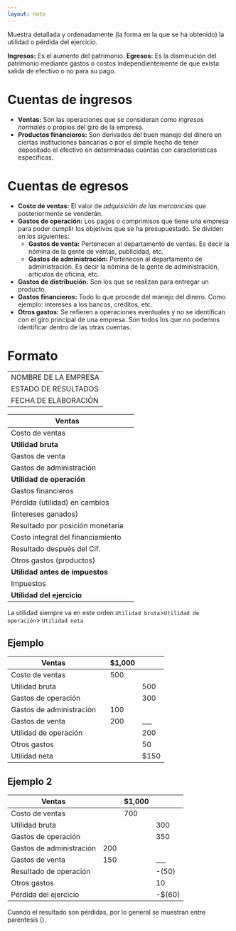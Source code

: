 ```yaml
---
layout: note
---
```


Muestra detallada y ordenadamente (la forma en la que se ha obtenido) la utilidad o pérdida del ejercicio.

**Ingresos:** Es el aumento del patrimonio.
**Egresos:** Es la disminución del patrimonio mediante gastos o costos independientemente de que exista salida de efectivo o no para su pago.

# Cuentas de ingresos
* **Ventas:** Son las operaciones que se consideran como *ingresos normales* o propios del giro de la empresa.
* **Productos financieros:** Son derivados del buen manejo del dinero en ciertas instituciones bancarias o por el simple hecho de tener depositado el efectivo en determinadas cuentas con características específicas.

# Cuentas de egresos
* **Costo de ventas:** El valor de *adquisición de las mercancías* que posteriormente se venderán.
* **Gastos de operación:** Los pagos o comprimisos que tiene una empresa para poder cumplir los objetivos que se ha presupuestado. Se dividen en los siguientes:
	* **Gastos de venta:** Pertenecen al departamento de ventas. Es decir la nómina de la gente de ventas, publicidad, etc.
	* **Gastos de administración:** Pertenecen al departamento de administración. Es decir la nómina de la gente de administración, articulos de oficina, etc.
* **Gastos de distribución:** Son los que se realizan para entregar un producto.
* **Gastos financieros:** Todo lo que procede del manejo del dinero. Como ejemplo: intereses a los bancos, créditos, etc.
* **Otros gastos:** Se refieren a operaciones eventuales y no se identifican con el giro principal de una empresa. Son todos los que no podemos identificar dentro de las otras cuentas.

# Formato
||
|-|
|NOMBRE DE LA EMPRESA|
|ESTADO DE RESULTADOS|
|FECHA DE ELABORACIÓN|

|Ventas||
|---|---|
|Costo de ventas||
|**Utilidad bruta**||
|Gastos de venta||
|Gastos de administración||
|**Utilidad de operación**||
|Gastos financieros||
|Pérdida (utilidad) en cambios||
|(intereses ganados)|
|Resultado por posición monetaria||
|Costo integral del financiamiento||
|Resultado después del Cif.||
|Otros gastos (productos)||
|**Utilidad antes de impuestos**||
|Impuestos||
|**Utilidad del ejercicio**||

La utilidad siempre va en este orden `Utilidad bruta`>`Utilidad de operación`> `Utilidad neta`

## Ejemplo
| Ventas                   |  | $1,000 |       |
|--------------------------|--|--------|-------|
| Costo de ventas          |  | 500    |       |
| Utilidad bruta           |  |        | 500   |
| Gastos de operación      |  |        | 300   |
| Gastos de administración |  | 100    |       |
| Gastos de venta          |  | 200    |\_\_\_ |
| Utilidad de operación    |  |        | 200   |
| Otros gastos             |  |        | 50    |
| Utilidad neta            |  |        | $150  |

## Ejemplo 2
| Ventas                   |     | $1,000 |       |
|--------------------------|-----|--------|-------|
| Costo de ventas          |     | 700    |       |
| Utilidad bruta           |     |        | 300   |
| Gastos de operación      |     |        | 350   |
| Gastos de administración | 200 |        |       |
| Gastos de venta          | 150 |        |\_\_\_ |
| Resultado de operación   |     |        | -(50)   |
| Otros gastos             |     |        | 10    |
| Pérdida del ejercicio    |     |        | -$(60)  |

Cuando el resultado son pérdidas, por lo general se muestran entre parentesis ().